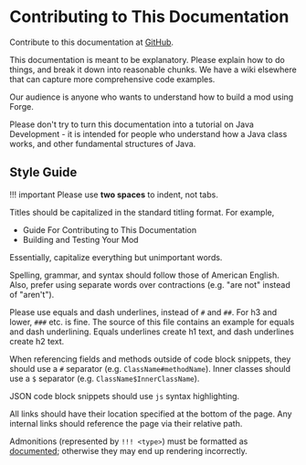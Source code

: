 Contributing to This Documentation
==================================

Contribute to this documentation at [GitHub].

This documentation is meant to be explanatory. Please explain how to do things, and break it down into reasonable chunks.
We have a wiki elsewhere that can capture more comprehensive code examples.

Our audience is anyone who wants to understand how to build a mod using Forge.

Please don't try to turn this documentation into a tutorial on Java Development - it is intended for people who understand how a Java class works, and other fundamental structures of Java.

Style Guide
-----------

!!! important
    Please use **two spaces** to indent, not tabs.

Titles should be capitalized in the standard titling format. For example,

* Guide For Contributing to This Documentation
* Building and Testing Your Mod

Essentially, capitalize everything but unimportant words.

Spelling, grammar, and syntax should follow those of American English. Also, prefer using separate words over contractions (e.g. "are not" instead of "aren't").

Please use equals and dash underlines, instead of `#` and `##`. For h3 and lower, `###` etc. is fine. The source of this file contains an example for equals and dash underlining. Equals underlines create h1 text, and dash underlines create h2 text.

When referencing fields and methods outside of code block snippets, they should use a `#` separator (e.g. `ClassName#methodName`). Inner classes should use a `$` separator (e.g. `ClassName$InnerClassName`).

JSON code block snippets should use `js` syntax highlighting.

All links should have their location specified at the bottom of the page. Any internal links should reference the page via their relative path.

Admonitions (represented by `!!! <type>`) must be formatted as [documented][admonition]; otherwise they may end up rendering incorrectly.

[GitHub]: https://github.com/MinecraftForge/Documentation
[admonition]: https://python-markdown.github.io/extensions/admonition/
